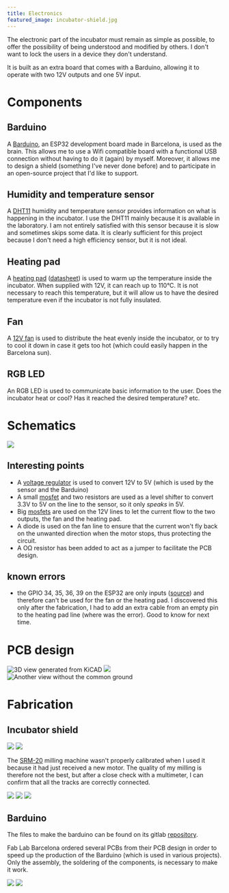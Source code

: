 ```yaml
---
title: Electronics
featured_image: incubator-shield.jpg
---
```


The electronic part of the incubator must remain as simple as possible, to offer the possibility of being understood and modified by others. I don't want to lock the users in a device they don't understand.

It is built as an extra board that comes with a Barduino, allowing it to operate with two 12V outputs and one 5V input.

# Components

## Barduino

A [Barduino](https://gitlab.com/fablabbcn-projects/electronics/barduino), an ESP32 development board made in Barcelona, is used as the brain. This allows me to use a Wifi compatible board with a functional USB connection without having to do it (again) by myself. Moreover, it allows me to design a shield (something I've never done before) and to participate in an open-source project that I'd like to support.

## Humidity and temperature sensor

A [DHT11](https://www.adafruit.com/product/386) humidity and temperature sensor provides information on what is happening in the incubator. I use the DHT11 mainly because it is available in the laboratory. I am not entirely satisfied with this sensor because it is slow and sometimes skips some data. It is clearly sufficient for this project because I don't need a high efficiency sensor, but it is not ideal.

## Heating pad

A [heating pad](https://www.adafruit.com/product/1481) ([datasheet](https://cdn-shop.adafruit.com/datasheets/Ultra+Heating+Fabric.pdf)) is used to warm up the temperature inside the incubator. When supplied with 12V, it can reach up to 110°C. It is not necessary to reach this temperature, but it will allow us to have the desired temperature even if the incubator is not fully insulated.

## Fan

A [12V fan](https://www.sparkfun.com/products/16034) is used to distribute the heat evenly inside the incubator, or to try to cool it down in case it gets too hot (which could easily happen in the Barcelona sun).

## RGB LED

An RGB LED is used to communicate basic information to the user. Does the incubator heat or cool? Has it reached the desired temperature? etc.

# Schematics

![](schematics.svg)

## Interesting points

- A [voltage regulator](https://www.onsemi.com/pub/Collateral/NCP1117-D.PDF) is used to convert 12V to 5V (which is used by the sensor and the Barduino)
- A small [mosfet](https://www.onsemi.com/pub/Collateral/NDS355AN-D.PDF) and two resistors are used as a level shifter to convert 3.3V to 5V on the line to the sensor, so it only *speaks* in 5V.
- Big [mosfets](https://www.onsemi.com/pub/Collateral/RFD16N05LSM-D.PDF) are used on the 12V lines to let the current flow to the two outputs, the fan and the heating pad.
- A diode is used on the fan line to ensure that the current won't fly back on the unwanted direction when the motor stops, thus protecting the circuit.
- A OΩ resistor has been added to act as a jumper to facilitate the PCB design.

## known errors

- the GPIO 34, 35, 36, 39 on the ESP32 are only inputs ([source](https://randomnerdtutorials.com/esp32-pinout-reference-gpios/)) and therefore can't be used for the fan or the heating pad. I discovered this only after the fabrication, I had to add an extra cable from an empty pin to the heating pad line (where was the error). Good to know for next time.

# PCB design

![3D view generated from KiCAD](incubator-esp-3D.png)
![](output-pcb.png)
![Another view without the common ground](output-pcb-without-gnd.png)

# Fabrication

## Incubator shield

![](fab-01.jpg)
![](fab-02.jpg)

The [SRM-20](https://www.rolanddga.com/products/3d/srm-20-small-milling-machine) milling machine wasn't properly calibrated when I used it because it had just received a new motor. The quality of my milling is therefore not the best, but after a close check with a multimeter, I can confirm that all the tracks are correctly connected.

![](fab-03.jpg)
![](fab-04.jpg)
![](fab-05.jpg)

## Barduino

The files to make the barduino can be found on its gitlab [repository](https://gitlab.com/fablabbcn-projects/electronics/barduino/-/tree/master/barduino-microusb-2.2).

Fab Lab Barcelona ordered several PCBs from their PCB design in order to speed up the production of the Barduino (which is used in various projects). Only the assembly, the soldering of the components, is necessary to make it work.

![](incubator-traces.jpg:flux)
![](incub-overview.jpg)